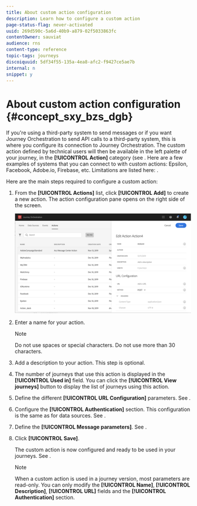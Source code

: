 ```yaml
---
title: About custom action configuration
description: Learn how to configure a custom action
page-status-flag: never-activated
uuid: 269d590c-5a6d-40b9-a879-02f5033863fc
contentOwner: sauviat
audience: rns
content-type: reference
topic-tags: journeys
discoiquuid: 5df34f55-135a-4ea8-afc2-f9427ce5ae7b
internal: n
snippet: y
---
```


# About custom action configuration {#concept_sxy_bzs_dgb}

If you're using a third-party system to send messages or if you want Journey Orchestration to send API calls to a third-party system, this is where you configure its connection to Journey Orchestration. The custom action defined by technical users will then be available in the left palette of your journey, in the **[!UICONTROL Action]** category (see [](../building-journeys/about-action-activities.md). Here are a few examples of systems that you can connect to with custom actions: Epsilon, Facebook, Adobe.io, Firebase, etc.
Limitations are listed here: [](../action/custom-action-limitations.md).

Here are the main steps required to configure a custom action:

1. From the **[!UICONTROL Actions]** list, click **[!UICONTROL Add]** to create a new action. The action configuration pane opens on the right side of the screen.

    ![](../assets/custom2.png)

1. Enter a name for your action.

    >[!NOTE]
    >
    >Do not use spaces or special characters. Do not use more than 30 characters.

1. Add a description to your action. This step is optional.
1. The number of journeys that use this action is displayed in the **[!UICONTROL Used in]** field. You can click the **[!UICONTROL View journeys]** button to display the list of  journeys using this action.
1. Define the different **[!UICONTROL URL Configuration]** parameters. See [](../action/url-configuration.md).
1. Configure the **[!UICONTROL Authentication]** section. This configuration is the same as for data sources.  See [](../datasource/external-data-sources.md#section_wjp_nl5_nhb).
1. Define the **[!UICONTROL Message parameters]**. See [](../action/defining-the-message-parameters.md).
1. Click **[!UICONTROL Save]**.

    The custom action is now configured and ready to be used in your journeys. See [](../building-journeys/about-action-activities.md).

    >[!NOTE]
    >
    >When a custom action is used in a journey version, most parameters are read-only. You can only modify the **[!UICONTROL Name]**, **[!UICONTROL Description]**, **[!UICONTROL URL]** fields and the **[!UICONTROL Authentication]** section.

